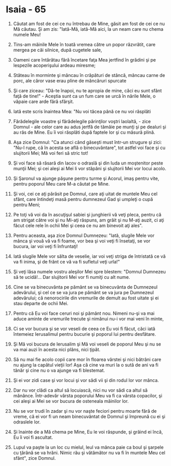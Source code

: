 # Isaia - 65

1. Căutat am fost de cei ce nu întrebau de Mine, găsit am fost de cei ce nu Mă căutau. Şi am zis: "Iată-Mă, iată-Mă aici, la un neam care nu chema numele Meu!

2. Tins-am mâinile Mele în toată vremea către un popor răzvrătit, care mergea pe căi silnice, după cugetele sale,

3. Oameni care întărâtau fără încetare faţa Mea jertfind în grădini şi pe lespezile acoperişului ardeau miresme;

4. Stăteau în morminte şi mâncau în crăpături de stâncă, mâncau carne de porc, ale căror vase erau pline de mâncăruri spurcate

5. Şi care ziceau: "Dă-te înapoi, nu te apropia de mine, căci eu sunt sfânt faţă de tine!" - Aceştia sunt ca un fum care se urcă în nările Mele, o văpaie care arde fără sfârşit.

6. Iată este scris înaintea Mea: "Nu voi tăcea până ce nu voi răsplăti

7. Fărădelegile voastre şi fărădelegile părinţilor voştri laolaltă, - zice Domnul - ale celor care au adus jertfă de tămâie pe munţi şi pe dealuri şi au râs de Mine. Eu îi voi răsplăti după faptele lor şi cu măsură plină.

8. Aşa zice Domnul: "Ca atunci când găseşti must într-un strugure şi zici: "Nu-l rupe, că în acesta se află o binecuvântare", tot astfel voi face şi cu slujitorii Mei; Mă voi feri să stric tot!

9. Şi voi face să răsară din Iacov o odraslă şi din Iuda un moştenitor peste munţii Mei; şi cei aleşi ai Mei li vor stăpâni şi slujitorii Mei vor locui acolo.

10. Şi Şaronul va ajunge păşune pentru turme şi Acorul, imaş pentru vite, pentru poporul Meu care M-a căutat pe Mine.

11. Şi voi, cei ce aţi părăsit pe Domnul, care aţi uitat de muntele Meu cel sfânt, care întindeţi masă pentru dumnezeul Gad şi umpleţi o cupă pentru Meni;

12. Pe toţi vă voi da în ascuţişul sabiei şi junghierii vă veţi pleca, pentru că am strigat către voi şi nu Mi-aţi răspuns, am grăit şi nu M-aţi auzit, ci aţi făcut cele rele în ochii Mei şi ceea ce nu am binevoit aţi ales".

13. Pentru aceasta, aşa zice Domnul Dumnezeu: "Iată, slugile Mele vor mânca şi vouă vă va fi foame, vor bea şi voi veţi fi însetaţi, se vor bucura, iar voi veţi fi înfruntaţi!

14. Iată slugile Mele vor sălta de veselie, iar voi veţi striga de întristată ce vă va fi inima, şi de frânt ce vă va fi sufletul veţi urla!"

15. Şi veţi lăsa numele vostru aleşilor Mei spre blestem: "Domnul Dumnezeu să te ucidă!... Dar slujitorii Mei vor fi numiţi cu alt nume.

16. Cine se va binecuvânta pe pământ se va binecuvânta de Dumnezeul adevărului, şi cel ce se va jura pe pământ se va jura pe Dumnezeul adevărului; că nenorocirile din vremurile de demult au fost uitate şi ei stau departe de ochii Mei.

17. Pentru că Eu voi face ceruri noi şi pământ nou. Nimeni nu-şi va mai aduce aminte de vremurile trecute şi nimănui nu-i vor mai veni în minte,

18. Ci se vor bucura şi se vor veseli de ceea ce Eu voi fi făcut, căci iată întemeiez Ierusalimul pentru bucurie şi poporul lui pentru desfătare.

19. Şi Mă voi bucura de Ierusalim şi Mă voi veseli de poporul Meu şi nu se va mai auzi în acesta nici plâns, nici ţipăt.

20. Să nu mai fie acolo copii care mor în floarea vârstei şi nici bătrâni care nu ajung la capătul vieţii lor! Aşa că cine va muri la o sută de ani va fi tânăr şi cine nu o va ajunge va fi blestemat.

21. Şi ei vor zidi case şi vor locui şi vor sădi vii şi din rodul lor vor mânca.

22. Dar nu vor clădi ca altul să locuiască, nici nu vor sădi ca altul să mănânce. Într-adevăr vârsta poporului Meu va fi ca vârsta copacilor, şi cei aleşi ai Mei se vor bucura de osteneala mâinilor lor.

23. Nu se vor trudi în zadar şi nu vor naşte feciori pentru moarte fără de vreme, că ei vor fi un neam binecuvântat de Domnul şi împreună cu ei şi odraslele lor.

24. Şi înainte de a Mă chema pe Mine, Eu le voi răspunde, şi grăind ei încă, Eu îi voi fi ascultat.

25. Lupul va paşte la un loc cu mielul, leul va mânca paie ca boul şi şarpele cu ţărână se va hrăni. Nimic rău şi vătămător nu va fi în muntele Meu cel sfânt", zice Domnul.

